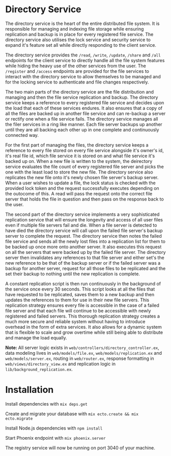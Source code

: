 # Directory Service

The directory service is the heart of the entire distributed file system. It is responsible for managing and indexing file storage while ensuring replication and backup is in place for every registered file service. The directory service also utilises the lock service and security service to expand it's feature set all while directly responding to the client service.

The directory service provides the `/read`, `/write`, `/update`, `/share` and `/all` endpoints for the client service to directly handle all the file system features while hiding the heavy use of the other services from the user. The `/register` and `/access` endpoints are provided for the file services to interact with the directory service to allow themselves to be managed and for the locking service to authenticate and file changes respectively.

The two main parts of the directory service are the file distribution and managing and then the file service replication and backup. The directory service keeps a reference to every registered file service and decides upon the load that each of these services endures. It also ensures that a copy of all the files are backed up in another file service and can re-backup a server or rectify one when a file service fails. The directory service manages all the filer services in a ring like manner. Each file server backups up another until they are all backing each other up in one complete and continuously connected way.

For the first part of managing the files, the directory service keeps a reference to every file stored on every file service alongside it's owner's id, it's real file id, which file service it is stored on and what file service it's backed up on. When a new file is written to the system, the deirectory service evaluates the file count of every registered file server and picks the one with the least load to store the new file. The directory service also replicates the new file onto it's newly chosen file server's backup server. When a user wishes to update a file, the lock status is checked with the provided lock token and the request successfully executes depending on the outocome of this. A read will pass the request onto the correct file server that holds the file in question and then pass on the response back to the user.

The second part of the directory service implements a very sophisticated replication service that will ensure the longevity and access of all user files even if multiple file servers fail and die. When a file server is detected to have died the directory service will call upon the failed file server's backup server to complete the request. The directory service then notes the failed file service and sends all the newly lost files into a replication list for them to be backed up once more onto another server. It also executes this request on all the servers that were backed up by the failed file server. The directory server then invalidates any references to that file server and either set's the new reference to be that of the backup server or if the failed server was a backup for another server, request for all those files to be replicated and the set their backup to nothing until the new replication is complete. 

A constant replication script is then run continuously in the background of the service once every 30 seconds. This script looks at all the files that have requested to be replicated, saves them to a new backup and then updates the references to them for use in their new file servers. This replication strategy ensures every file is accessible in the case of a failed file server and that each file will continue to be accessible with newly registered and failed servers. This thorough replication strategy creates a much more secure and reliable system without having to introduce overhead in the form of extra services. It also allows for a dynamic system that is flexible to scale and grow overtime while still being able to distribute and manage the load equally. 

<b>Note: </b>All server logic exists in `web/controllers/directory_controller.ex`, data modeling lives in `web/models/file.ex`, `web/models/replication.ex` and `web/models/server.ex`, routing in `web/router.ex`, response formatting in `web/views/directory_view.ex` and replication logic in `lib/background_replication.ex`.

# Installation
Install dependencies with `mix deps.get`

Create and migrate your database with `mix ecto.create && mix ecto.migrate`
 
Install Node.js dependencies with `npm install`

Start Phoenix endpoint with `mix phoenix.server`

The registry service will now be running on port 3040 of your machine.
